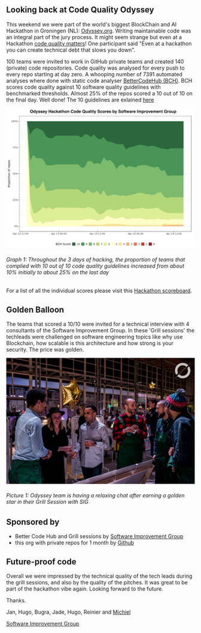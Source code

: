 ## Looking back at Code Quality Odyssey
This weekend we were part of the world's biggest BlockChain and AI Hackathon in Groningen (NL): [Odyssey.org](https://odyssey.org). Writing maintainable code was an integral part of the jury process. It might seem strange but even at a Hackathon [code quality matters](/code-quality-matters.md)! One participant said "Even at a hackathon you can create technical debt that slows you down". 

100 teams were invited to work in GitHub private teams and created 140 (private) code repositories. Code quality was analysed for every push to every repo starting at day zero. A whooping number of 7391 automated analyses where done with static code analyser [BetterCodeHub (BCH)](https://bettercodehub.com). BCH scores code quality against 10 software quality guidelines with benchmarked thresholds. Almost 25% of the repos scored a 10 out of 10 on the final day. Well done! The 10 guidelines are exlained [here](https://odysseyhack.github.io)

![Code Quality over time of the Hackathob](overall-scores.jpg)
###### Graph 1: Throughout the 3 days of hacking, the proportion of teams that complied with 10 out of 10 code quality guidelines increased from about 10% initially to about 25% on the last day

For a list of all the individual scores please visit this [Hackathon scoreboard](/scoreboard.md).


## Golden Balloon
The teams that scored a 10/10 were invited for a technical interview with 4 consultants of the Software Improvement Group. In these 'Grill sessions' the techleads were challenged on software engineering topics like why use Blockchain, how scalable is this architecture and how strong is your security. The price was golden.

![Golden balloons](goldenballoon.jpg)
###### Picture 1: Odyssey team is having a relaxing chat after earning a golden star in their Grill Session with SIG

## Sponsored by
- Better Code Hub and Grill sessions by [Software Improvement Group](https://softwareimprovementgroup.eu) 
- this org with private repos for 1 month by [Github](https://github.com)

## Future-proof code
Overall we were impressed by the technical quality of the tech leads during the grill sessions, and also by the quality of the pitches. It was great to be part of the hackathon vibe again. Looking forward to the future. 

Thanks.

Jan, Hugo, Bugra, Jade, Hugo, Reinier and [Michiel](https://github.com/michielcuijpers)

[Software Improvement Group](https://softwareimprovementgroup.com)
